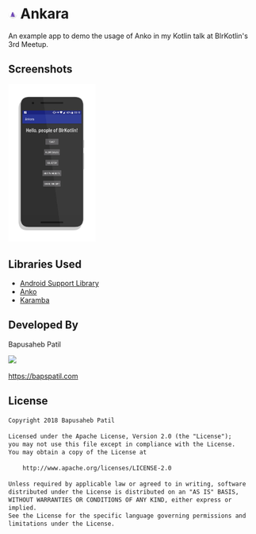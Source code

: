 # <img src="./design/app_logo.png" width="3.5%" height="3.5%"> Ankara

An example app to demo the usage of Anko in my Kotlin talk at BlrKotlin's 3rd Meetup.

## Screenshots

<img src="./screenshots/screen0.png" width="35%">

## Libraries Used

* [Android Support Library](https://developer.android.com/topic/libraries/support-library/)
* [Anko](https://github.com/Kotlin/anko)
* [Karamba](https://github.com/matteocrippa/karamba)

## Developed By

Bapusaheb Patil

<img src="https://github.com/bapspatil.png" width="20%">

https://bapspatil.com

## License

    Copyright 2018 Bapusaheb Patil

    Licensed under the Apache License, Version 2.0 (the "License");
    you may not use this file except in compliance with the License.
    You may obtain a copy of the License at

        http://www.apache.org/licenses/LICENSE-2.0

    Unless required by applicable law or agreed to in writing, software
    distributed under the License is distributed on an "AS IS" BASIS,
    WITHOUT WARRANTIES OR CONDITIONS OF ANY KIND, either express or implied.
    See the License for the specific language governing permissions and
    limitations under the License.
